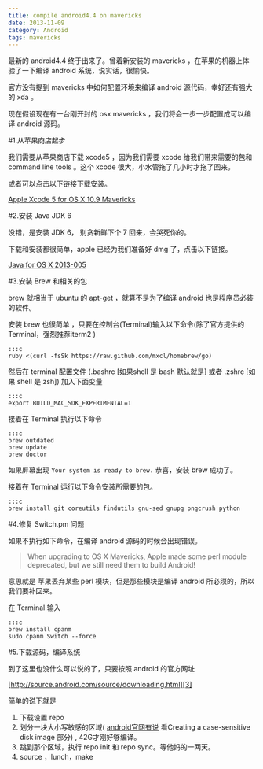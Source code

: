 ```yaml
---
title: compile android4.4 on mavericks
date: 2013-11-09
category: Android
tags: mavericks
---
```


最新的 android4.4 终于出来了。曾着新安装的 mavericks ，在苹果的机器上体验了一下编译 android 系统，说实话，很愉快。
<!-- excerpt -->

官方没有提到 mavericks 中如何配置环境来编译 android 源代码，幸好还有强大的 xda 。

现在假设现在有一台刚开封的 osx mavericks ，我们将会一步一步配置成可以编译 android 源码。

#1.从苹果商店起步

我们需要从苹果商店下载 xcode5 ，因为我们需要 xcode 给我们带来需要的包和 command line tools 。这个 xcode 很大，小水管拖了几小时才拖了回来。

或者可以点击以下链接下载安装。

[Apple Xcode 5 for OS X 10.9 Mavericks][1]

[1]: https://developer.apple.com/xcode/

#2.安装 Java JDK 6

没错，是安装 JDK 6， 别贪新鲜下个 7 回来，会哭死你的。

下载和安装都很简单，apple 已经为我们准备好 dmg 了，点击以下链接。

[Java for OS X 2013-005][2]

[2]: http://support.apple.com/kb/DL1572?viewlocale=en_US

#3.安装 Brew 和相关的包

brew 就相当于 ubuntu 的 apt-get ，就算不是为了编译 android 也是程序员必装的软件。

安装 brew 也很简单 ，只要在控制台(Terminal)输入以下命令(除了官方提供的Terminal，强烈推荐iterm2 ) 

    :::c
    ruby <(curl -fsSk https://raw.github.com/mxcl/homebrew/go)

然后在 terminal 配置文件 (.bashrc [如果shell 是 bash 默认就是] 或者 .zshrc [如果 shell 是 zsh]) 加入下面变量

    :::c
    export BUILD_MAC_SDK_EXPERIMENTAL=1

接着在 Terminal 执行以下命令

    :::c
    brew outdated
    brew update
    brew doctor

如果屏幕出现 `Your system is ready to brew.` 恭喜，安装 brew 成功了。

接着在 Terminal 运行以下命令安装所需要的包。

    :::c
    brew install git coreutils findutils gnu-sed gnupg pngcrush python

#4.修复 Switch.pm 问题

如果不执行如下命令，在编译 android 源码的时候会出现错误。

> When upgrading to OS X Mavericks, Apple made some perl module deprecated, but we still need them to build Android!

意思就是 苹果丢弃某些 perl 模块，但是那些模块是编译 android 所必须的，所以我们要补回来。

在 Terminal 输入

    :::c
    brew install cpanm
    sudo cpanm Switch --force

#5.下载源码，编译系统

到了这里也没什么可以说的了，只要按照 android 的官方网址

[http://source.android.com/source/downloading.html][3]

[3]: http://source.android.com/source/downloading.html

简单的说下就是

1. 下载设置 repo
2. 划分一块大小写敏感的区域( [android官网有说][4] 看Creating a case-sensitive disk image 部分) , 42G才刚好够编译。
3. 跳到那个区域，执行 repo init 和 repo sync。等他妈的一两天。
4. source ，lunch，make

[4]: http://source.android.com/source/initializing.html
